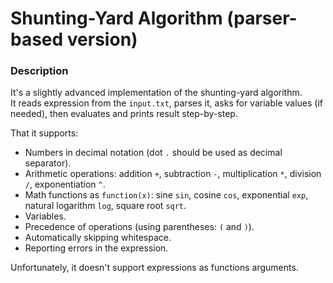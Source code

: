 # Shunting-Yard Algorithm (parser-based version)

### Description

It's a slightly advanced implementation of the shunting-yard algorithm.  
It reads expression from the `input.txt`, parses it, asks for variable values (if needed), then evaluates and prints result step-by-step.  

That it supports:  
* Numbers in decimal notation (dot `.` should be used as decimal separator).  
* Arithmetic operations: addition `+`, subtraction `-`, multiplication `*`, division `/`, exponentiation `^`.  
* Math functions as `function(x)`: sine `sin`, cosine `cos`, exponential `exp`, natural logarithm `log`, square root `sqrt`.  
* Variables.  
* Precedence of operations (using parentheses: `(` and `)`).  
* Automatically skipping whitespace.  
* Reporting errors in the expression.  

Unfortunately, it doesn't support expressions as functions arguments.  
